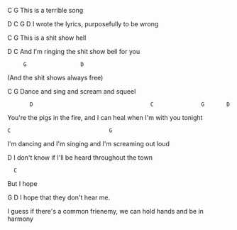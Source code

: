 
C           G
  This is a terrible song

D                                      C       G D
I wrote the lyrics, purposefully to be wrong


C           G 
  This is a shit show hell

D                                      C
And I'm ringing the shit show bell for you

         G                 D
(And the shit shows always free)

C                  G
Dance and sing and scream and squeel 

           D                                     C               G       D               
You're the pigs in the fire, and I can heal when I'm with you tonight


    C                               G
I'm dancing and I'm singing and I'm screaming out loud

  D
I don't know if I'll be heard throughout the town

      C
But I hope

  G                    D
I hope that they don't hear me. 


I guess if there's a common frienemy, 
we can hold hands and be
 in harmony